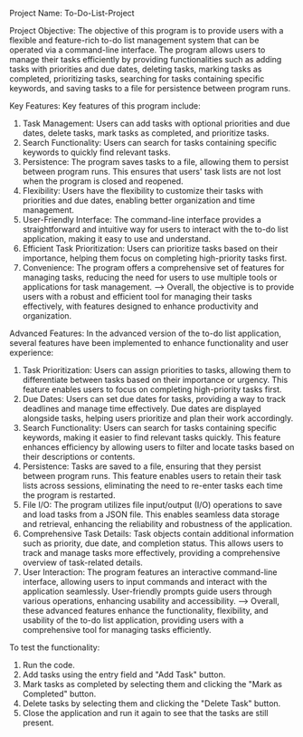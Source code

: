 Project Name: To-Do-List-Project

Project Objective: The objective of this program is to provide users with a flexible and feature-rich to-do list management system that can be operated via a command-line interface. The program allows users to manage their tasks efficiently by providing functionalities such as adding tasks with priorities and due dates, deleting tasks, marking tasks as completed, prioritizing tasks, searching for tasks containing specific keywords, and saving tasks to a file for persistence between program runs.

Key Features: Key features of this program include:
1. Task Management: Users can add tasks with optional priorities and due dates, delete tasks, mark tasks as completed, and prioritize tasks.
2. Search Functionality: Users can search for tasks containing specific keywords to quickly find relevant tasks.
3. Persistence: The program saves tasks to a file, allowing them to persist between program runs. This ensures that users' task lists are not lost when the program is closed and reopened.
4. Flexibility: Users have the flexibility to customize their tasks with priorities and due dates, enabling better organization and time management.
5. User-Friendly Interface: The command-line interface provides a straightforward and intuitive way for users to interact with the to-do list application, making it easy to use and understand.
6. Efficient Task Prioritization: Users can prioritize tasks based on their importance, helping them focus on completing high-priority tasks first.
7. Convenience: The program offers a comprehensive set of features for managing tasks, reducing the need for users to use multiple tools or applications for task management.
--> Overall, the objective is to provide users with a robust and efficient tool for managing their tasks effectively, with features designed to enhance productivity and organization.

Advanced Features: In the advanced version of the to-do list application, several features have been implemented to enhance functionality and user experience:
1. Task Prioritization: Users can assign priorities to tasks, allowing them to differentiate between tasks based on their importance or urgency. This feature enables users to focus on completing high-priority tasks first.
2. Due Dates: Users can set due dates for tasks, providing a way to track deadlines and manage time effectively. Due dates are displayed alongside tasks, helping users prioritize and plan their work accordingly.
3. Search Functionality: Users can search for tasks containing specific keywords, making it easier to find relevant tasks quickly. This feature enhances efficiency by allowing users to filter and locate tasks based on their descriptions or contents.
4. Persistence: Tasks are saved to a file, ensuring that they persist between program runs. This feature enables users to retain their task lists across sessions, eliminating the need to re-enter tasks each time the program is restarted.
5. File I/O: The program utilizes file input/output (I/O) operations to save and load tasks from a JSON file. This enables seamless data storage and retrieval, enhancing the reliability and robustness of the application.
6. Comprehensive Task Details: Task objects contain additional information such as priority, due date, and completion status. This allows users to track and manage tasks more effectively, providing a comprehensive overview of task-related details.
7. User Interaction: The program features an interactive command-line interface, allowing users to input commands and interact with the application seamlessly. User-friendly prompts guide users through various operations, enhancing usability and accessibility.
--> Overall, these advanced features enhance the functionality, flexibility, and usability of the to-do list application, providing users with a comprehensive tool for managing tasks efficiently.

To test the functionality:
1. Run the code.
2. Add tasks using the entry field and "Add Task" button.
3. Mark tasks as completed by selecting them and clicking the "Mark as Completed" button.
4. Delete tasks by selecting them and clicking the "Delete Task" button.
5. Close the application and run it again to see that the tasks are still present.
